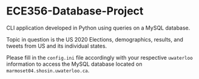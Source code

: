 # ECE356-Database-Project

CLI application developed in Python using queries on a MySQL database. 

Topic in question is the US 2020 Elections, demographics, results, and tweets from US and its individual states.

Please fill in the `config.ini` file accordingly with your respective `uwaterloo` information to access the MySQL database located on `marmoset04.shosin.uwaterloo.ca`. 

